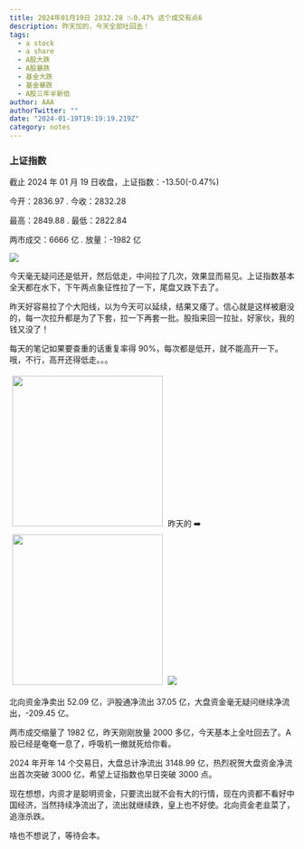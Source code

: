 ```yaml
---
title: 2024年01月19日 2832.28 📉0.47% 这个成交有点6
description: 昨天加的，今天全部吐回去！
tags:
  - a stock
  - a share
  - A股大跌
  - A股暴跌
  - 基金大跌
  - 基金暴跌
  - A股三年半新低
author: AAA
authorTwitter: ""
date: "2024-01-19T19:19:19.219Z"
category: notes
---
```


### 上证指数

截止 2024 年 01 月 19 日收盘，上证指数：<span class="font-semibold text-g-5">-13.50(-0.47%)</span>

今开：<span class="font-semibold text-g-5">2836.97</span> . 今收：<span class="font-semibold text-g-5">2832.28</span>

最高：<span class="font-semibold text-r-5">2849.88</span> . 最低：<span class="font-semibold text-g-5">2822.84</span>

两市成交：<span class="font-semibold">6666 亿</span> . 放量：<span class="font-semibold text-g-8">-1982 亿</span>

<img src="/images/uploads/2024-01/20240119-zs-sh.png">

今天毫无疑问还是低开，然后低走，中间拉了几次，效果显而易见。上证指数基本全天都在水下，下午两点象征性拉了一下，尾盘又跌下去了。

昨天好容易拉了个大阳线，以为今天可以延续，结果又痿了。信心就是这样被磨没的，每一次拉升都是为了下套，拉一下再套一批。股指来回一拉扯，好家伙，我的钱又没了！

每天的笔记如果要查重的话重复率得 90%，每次都是低开，就不能高开一下。哦，不行，高开还得低走。。。

<img src="/images/uploads/2024-01/20240119-zs-global.png" style="height: 266px;display:inline-block;margin:5px;">
昨天的 ➡️ 
<img src="/images/uploads/2024-01/20240118-zs-global.png" style="height: 266px;display:inline-block;margin:5px;">

<img src="/images/uploads/2024-01/20240119-zs-bs.png">

北向资金净卖出 <span class="font-semibold text-g-6">52.09 亿</span>，沪股通净流出 <span class="font-semibold text-g-5">37.05 亿</span>，大盘资金毫无疑问继续净流出，<span class="font-semibold text-g-7">-209.45 亿</span>。

两市成交缩量了 <span class="font-semibold text-g-8">1982 亿</span>，昨天刚刚放量 2000 多亿，今天基本上全吐回去了。A 股已经是奄奄一息了，呼吸机一撤就死给你看。

2024 年开年 14 个交易日，大盘总计净流出 <span class="font-semibold text-g-7">3148.99 亿</span>，热烈祝贺大盘资金净流出首次突破 3000 亿，希望上证指数也早日突破 3000 点。

现在想想，内资才是聪明资金，只要流出就不会有大的行情，现在内资都不看好中国经济，当然持续净流出了，流出就继续跌，皇上也不好使。北向资金老韭菜了，追涨杀跌。

啥也不想说了，等待会本。
